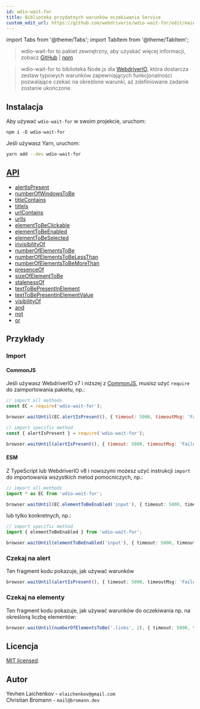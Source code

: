 ```yaml
---
id: wdio-wait-for
title: Biblioteka przydatnych warunków oczekiwania Service
custom_edit_url: https://github.com/webdriverio/wdio-wait-for/edit/main/README.md
---
```


import Tabs from '@theme/Tabs';
import TabItem from '@theme/TabItem';

> wdio-wait-for to pakiet zewnętrzny, aby uzyskać więcej informacji, zobacz [GitHub](https://github.com/webdriverio/wdio-wait-for) | [npm](https://www.npmjs.com/package/wdio-wait-for)

> wdio-wait-for to biblioteka Node.js dla [WebdriverIO](http://webdriver.io/), która dostarcza zestaw typowych warunków zapewniających funkcjonalności pozwalające czekać na określone warunki, aż zdefiniowane zadanie zostanie ukończone.

## Instalacja
Aby używać `wdio-wait-for` w swoim projekcie, uruchom:

```shell
npm i -D wdio-wait-for
```

Jeśli używasz Yarn, uruchom:

```sh
yarn add --dev wdio-wait-for
```

## [API](https://github.com/webdriverio/wdio-wait-for/blob/main/./docs/modules.md)

- [alertIsPresent](https://github.com/webdriverio/wdio-wait-for/blob/main/docs/modules/browser_alertispresent.md)
- [numberOfWindowsToBe​](https://github.com/webdriverio/wdio-wait-for/blob/main/docs/modules/browser_numberofwindowstobe_.md)
- [titleContains](https://github.com/webdriverio/wdio-wait-for/blob/main/docs/modules/browser_titlecontains.md)
- [titleIs](https://github.com/webdriverio/wdio-wait-for/blob/main/docs/modules/browser_titleis.md)
- [urlContains](https://github.com/webdriverio/wdio-wait-for/blob/main/docs/modules/browser_urlcontains.md)
- [urlIs](https://github.com/webdriverio/wdio-wait-for/blob/main/docs/modules/browser_urlis.md)
- [elementToBeClickable](https://github.com/webdriverio/wdio-wait-for/blob/main/docs/modules/element_elementtobeclickable.md)
- [elementToBeEnabled](https://github.com/webdriverio/wdio-wait-for/blob/main/docs/modules/element_elementtobeenabled.md)
- [elementToBeSelected](https://github.com/webdriverio/wdio-wait-for/blob/main/docs/modules/element_elementtobeselected.md)
- [invisibilityOf](https://github.com/webdriverio/wdio-wait-for/blob/main/docs/modules/element_invisibilityof.md)
- [numberOfElementsToBe](https://github.com/webdriverio/wdio-wait-for/blob/main/docs/modules/element_numberofelementstobe.md)
- [numberOfElementsToBeLessThan](https://github.com/webdriverio/wdio-wait-for/blob/main/docs/modules/element_numberofelementstobelessthan.md)
- [numberOfElementsToBeMoreThan​](https://github.com/webdriverio/wdio-wait-for/blob/main/docs/modules/element_numberofelementstobemorethan_.md)
- [presenceOf](https://github.com/webdriverio/wdio-wait-for/blob/main/docs/modules/element_presenceof.md)
- [sizeOfElementToBe](https://github.com/webdriverio/wdio-wait-for/blob/main/docs/modules/element_sizeofelementtobe.md)
- [stalenessOf](https://github.com/webdriverio/wdio-wait-for/blob/main/docs/modules/element_stalenessof.md)
- [textToBePresentInElement](https://github.com/webdriverio/wdio-wait-for/blob/main/docs/modules/element_texttobepresentinelement.md)
- [textToBePresentInElementValue](https://github.com/webdriverio/wdio-wait-for/blob/main/docs/modules/element_texttobepresentinelementvalue.md)
- [visibilityOf](https://github.com/webdriverio/wdio-wait-for/blob/main/docs/modules/element_visibilityof.md)
- [and](https://github.com/webdriverio/wdio-wait-for/blob/main/docs/modules/logical_and.md)
- [not](https://github.com/webdriverio/wdio-wait-for/blob/main/docs/modules/logical_not.md)
- [or](https://github.com/webdriverio/wdio-wait-for/blob/main/docs/modules/logical_or.md)

## Przykłady

### Import
#### CommonJS

Jeśli używasz WebdriverIO v7 i niższej z [CommonJS](https://en.wikipedia.org/wiki/CommonJS), musisz użyć `require` do zaimportowania pakietu, np.:

```javascript
// import all methods
const EC = require('wdio-wait-for');

browser.waitUntil(EC.alertIsPresent(), { timeout: 5000, timeoutMsg: 'Failed, after waiting for the alert to be present' })
```

```javascript
// import specific method
const { alertIsPresent } = require('wdio-wait-for');

browser.waitUntil(alertIsPresent(), { timeout: 5000, timeoutMsg: 'Failed, after waiting for the alert to be present' })
```

#### ESM

Z TypeScript lub WebdriverIO v8 i nowszymi możesz użyć instrukcji `import` do importowania wszystkich metod pomocniczych, np.:

```typescript
// import all methods
import * as EC from 'wdio-wait-for';

browser.waitUntil(EC.elementToBeEnabled('input'), { timeout: 5000, timeoutMsg: 'Failed, after waiting for the element to be enabled' })
```

lub tylko konkretnych, np.:

```typescript
// import specific method
import { elementToBeEnabled } from 'wdio-wait-for';

browser.waitUntil(elementToBeEnabled('input'), { timeout: 5000, timeoutMsg: 'Failed, after waiting for the element to be enabled' })
```

### Czekaj na alert
Ten fragment kodu pokazuje, jak używać warunków

```typescript
browser.waitUntil(alertIsPresent(), { timeout: 5000, timeoutMsg: 'Failed, after waiting for the alert to be present' })
```

### Czekaj na elementy

Ten fragment kodu pokazuje, jak używać warunków do oczekiwania np. na określoną liczbę elementów:

```typescript
browser.waitUntil(numberOfElementsToBe('.links', 2), { timeout: 5000, timeoutMsg: 'Failed, after waiting for the 2 elements' })
```

## Licencja

[MIT licensed](https://github.com/webdriverio/wdio-wait-for/blob/main/./LICENSE).

## Autor

Yevhen Laichenkov - `elaichenkov@gmail.com`<br />
Christian Bromann - `mail@bromann.dev`